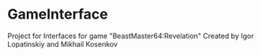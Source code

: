# GameInterface
Project for Interfaces for game "BeastMaster64:Revelation"
Created by Igor Lopatinskiy and Mikhail Kosenkov